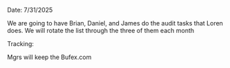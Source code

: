 Date: 7/31/2025

We are going to have Brian, Daniel, and James do the audit tasks that Loren does.
We will rotate the list through the three of them each month

Tracking:

Mgrs will keep the Bufex.com 